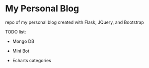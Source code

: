 # My Personal Blog
repo of my personal blog created with Flask, JQuery, and Bootstrap

TODO list:

- Mongo DB

- Mini Bot

- Echarts categories



